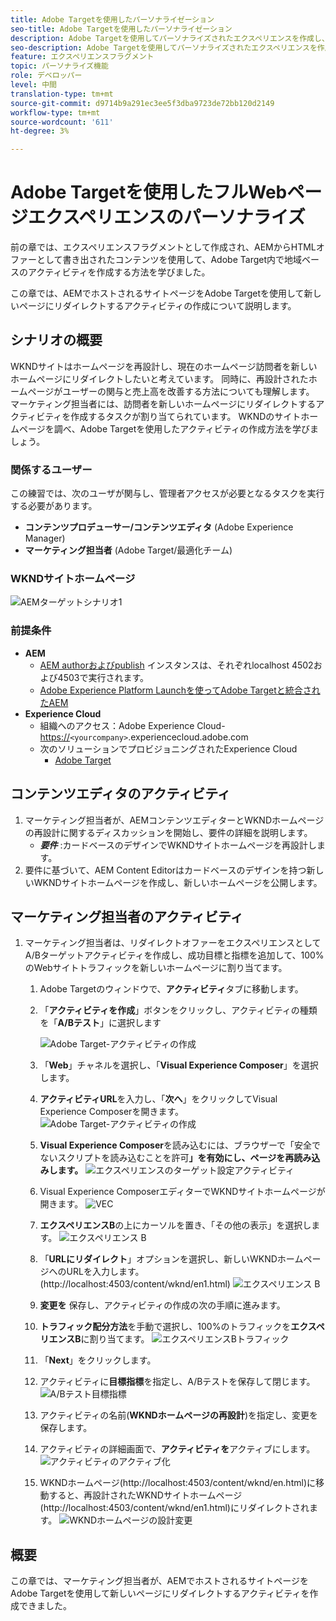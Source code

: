 ```yaml
---
title: Adobe Targetを使用したパーソナライゼーション
seo-title: Adobe Targetを使用したパーソナライゼーション
description: Adobe Targetを使用してパーソナライズされたエクスペリエンスを作成し、配信する方法を示すエンドツーエンドのチュートリアルです。
seo-description: Adobe Targetを使用してパーソナライズされたエクスペリエンスを作成し、配信する方法を示すエンドツーエンドのチュートリアルです。
feature: エクスペリエンスフラグメント
topic: パーソナライズ機能
role: デベロッパー
level: 中間
translation-type: tm+mt
source-git-commit: d9714b9a291ec3ee5f3dba9723de72bb120d2149
workflow-type: tm+mt
source-wordcount: '611'
ht-degree: 3%

---
```



# Adobe Targetを使用したフルWebページエクスペリエンスのパーソナライズ

前の章では、エクスペリエンスフラグメントとして作成され、AEMからHTMLオファーとして書き出されたコンテンツを使用して、Adobe Target内で地域ベースのアクティビティを作成する方法を学びました。

この章では、AEMでホストされるサイトページをAdobe Targetを使用して新しいページにリダイレクトするアクティビティの作成について説明します。

## シナリオの概要

WKNDサイトはホームページを再設計し、現在のホームページ訪問者を新しいホームページにリダイレクトしたいと考えています。 同時に、再設計されたホームページがユーザーの関与と売上高を改善する方法についても理解します。 マーケティング担当者には、訪問者を新しいホームページにリダイレクトするアクティビティを作成するタスクが割り当てられています。 WKNDのサイトホームページを調べ、Adobe Targetを使用したアクティビティの作成方法を学びましょう。

### 関係するユーザー

この練習では、次のユーザが関与し、管理者アクセスが必要となるタスクを実行する必要があります。

* **コンテンツプロデューサー/コンテンツエディタ** (Adobe Experience Manager)
* **マーケティング担当者** (Adobe Target/最適化チーム)

### WKNDサイトホームページ

![AEMターゲットシナリオ1](assets/personalization-use-case-2/aem-target-use-case-2.png)

### 前提条件

* **AEM**
   * [AEM authorおよびpublish](./implementation.md#getting-aem) インスタンスは、それぞれlocalhost 4502および4503で実行されます。
   * [Adobe Experience Platform Launchを使ってAdobe Targetと統合されたAEM](./using-launch-adobe-io.md#aem-target-using-launch-by-adobe)
* **Experience Cloud**
   * 組織へのアクセス：Adobe Experience Cloud- <https://>`<yourcompany>`.experiencecloud.adobe.com
   * 次のソリューションでプロビジョニングされたExperience Cloud
      * [Adobe Target](https://experiencecloud.adobe.com)

## コンテンツエディタのアクティビティ

1. マーケティング担当者が、AEMコンテンツエディターとWKNDホームページの再設計に関するディスカッションを開始し、要件の詳細を説明します。
   * ***要件*** :カードベースのデザインでWKNDサイトホームページを再設計します。
2. 要件に基づいて、AEM Content Editorはカードベースのデザインを持つ新しいWKNDサイトホームページを作成し、新しいホームページを公開します。

## マーケティング担当者のアクティビティ

1. マーケティング担当者は、リダイレクトオファーをエクスペリエンスとしてA/Bターゲットアクティビティを作成し、成功目標と指標を追加して、100%のWebサイトトラフィックを新しいホームページに割り当てます。
   1. Adobe Targetのウィンドウで、**アクティビティ**&#x200B;タブに移動します。
   2. 「**アクティビティを作成**」ボタンをクリックし、アクティビティの種類を「**A/Bテスト**」に選択します

      ![Adobe Target-アクティビティの作成](assets/personalization-use-case-2/create-ab-activity.png)
   3. 「**Web**」チャネルを選択し、「**Visual Experience Composer**」を選択します。
   4. **アクティビティURL**&#x200B;を入力し、「**次へ**」をクリックしてVisual Experience Composerを開きます。
      ![Adobe Target-アクティビティの作成](assets/personalization-use-case-2/create-activity-ab-name.png)
   5. **Visual Experience Composer**&#x200B;を読み込むには、ブラウザーで「安全でないスクリプトを読み込むことを許可&#x200B;**」を有効にし、ページを再読み込みします。**
      ![エクスペリエンスのターゲット設定アクティビティ](assets/personalization-use-case-1/load-unsafe-scripts.png)
   6. Visual Experience ComposerエディターでWKNDサイトホームページが開きます。
      ![VEC](assets/personalization-use-case-2/vec.png)
   7. **エクスペリエンスB**の上にカーソルを置き、「その他の表示」を選択します。
      ![エクスペリエンス B](assets/personalization-use-case-2/redirect-url.png)
   8. 「**URLにリダイレクト**」オプションを選択し、新しいWKNDホームページへのURLを入力します。 (http://localhost:4503/content/wknd/en1.html)
      ![エクスペリエンス B](assets/personalization-use-case-2/redirect-url-2.png)
   9. **変更を** 保存し、アクティビティの作成の次の手順に進みます。
   10. **トラフィック配分方法**&#x200B;を手動で選択し、100%のトラフィックを&#x200B;**エクスペリエンスB**に割り当てます。
      ![エクスペリエンスBトラフィック](assets/personalization-use-case-2/traffic.png)
   11. 「**Next**」をクリックします。
   12. アクティビティに&#x200B;**目標指標**を指定し、A/Bテストを保存して閉じます。
      ![A/Bテスト目標指標](assets/personalization-use-case-2/goal-metric.png)
   13. アクティビティの名前(**WKNDホームページの再設計**)を指定し、変更を保存します。
   14. アクティビティの詳細画面で、**アクティビティを**アクティブにします。
      ![アクティビティのアクティブ化](assets/personalization-use-case-2/ab-activate.png)
   15. WKNDホームページ(http://localhost:4503/content/wknd/en.html)に移動すると、再設計されたWKNDサイトホームページ(http://localhost:4503/content/wknd/en1.html)にリダイレクトされます。
      ![WKNDホームページの設計変更](assets/personalization-use-case-2/WKND-home-page-redesign.png)

## 概要

この章では、マーケティング担当者が、AEMでホストされるサイトページをAdobe Targetを使用して新しいページにリダイレクトするアクティビティを作成できました。
